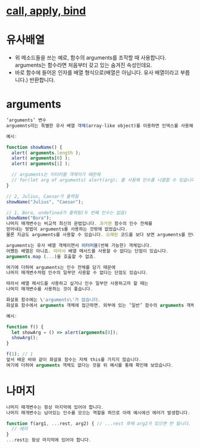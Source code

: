 # [call, apply, bind](https://www.zerocho.com/category/JavaScript/post/57433645a48729787807c3fd)

# 유사배열
* 위 메소드들을 쓰는 예로, 함수의 arguments를 조작할 때 사용합니다. arguments는 함수라면 처음부터 갖고 있는 숨겨진 속성인데요. 
* 바로 함수에 들어온 인자를 배열 형식으로(배열은 아닙니다. 유사 배열이라고 부릅니다.) 반환합니다.

# arguments
```javascript
‘arguments’ 변수
arguemnts라는 특별한 유사 배열 객체(array-like object)를 이용하면 인덱스를 사용해 모든 인수에 접근할 수 있습니다.

예시:

function showName() {
  alert( arguments.length );
  alert( arguments[0] );
  alert( arguments[1] );

  // arguments는 이터러블 객체이기 때문에
  // for(let arg of arguments) alert(arg); 를 사용해 인수를 나열할 수 있습니다.
}

// 2, Julius, Caesar가 출력됨
showName("Julius", "Caesar");

// 1, Bora, undefined가 출력됨(두 번째 인수는 없음)
showName("Bora");
나머지 매개변수는 비교적 최신의 문법입니다. 과거엔 함수의 인수 전체를 
얻어내는 방법이 arguments를 사용하는 것밖에 없었습니다. 
물론 지금도 arguments를 사용할 수 있습니다. 오래된 코드를 보다 보면 arguments를 만나게 되죠.

arguments는 유사 배열 객체이면서 이터러블(반복 가능한) 객체입니다. 
어쨌든 배열은 아니죠. 따라서 배열 메서드를 사용할 수 없다는 단점이 있습니다. 
arguments.map (...)을 호출할 수 없죠.

여기에 더하여 arguments는 인수 전체를 담기 때문에 
나머지 매개변수처럼 인수의 일부만 사용할 수 없다는 단점도 있습니다.

따라서 배열 메서드를 사용하고 싶거나 인수 일부만 사용하고자 할 때는 
나머지 매개변수를 사용하는 것이 좋습니다.

화살표 함수에는 \'arguments\'가 없습니다.
화살표 함수에서 arguments 객체에 접근하면, 외부에 있는 ‘일반’ 함수의 arguments 객체를 가져옵니다.

예시:

function f() {
  let showArg = () => alert(arguments[0]);
  showArg();
}

f(1); // 1
앞서 배운 바와 같이 화살표 함수는 자체 this를 가지지 않습니다. 
여기에 더하여 arguments 객체도 없다는 것을 위 예시를 통해 확인해 보았습니다.
```

# 나머지
```javascript
나머지 매개변수는 항상 마지막에 있어야 합니다.
나머지 매개변수는 남아있는 인수를 모으는 역할을 하므로 아래 예시에선 에러가 발생합니다.

function f(arg1, ...rest, arg2) { // ...rest 후에 arg2가 있으면 안 됩니다.
  // 에러
}
...rest는 항상 마지막에 있어야 합니다.
```
